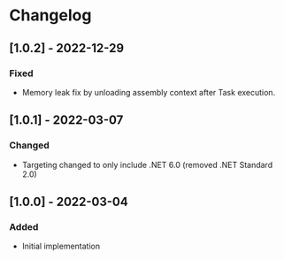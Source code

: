 # Changelog

## [1.0.2] - 2022-12-29
### Fixed
- Memory leak fix by unloading assembly context after Task execution.

## [1.0.1] - 2022-03-07
### Changed
- Targeting changed to only include .NET 6.0 (removed .NET Standard 2.0)

## [1.0.0] - 2022-03-04
### Added
- Initial implementation
